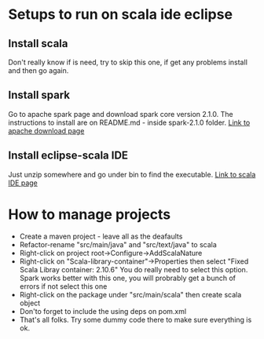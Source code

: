 # Setups to run on scala ide eclipse

## Install scala
Don't really know if is need, try to skip this one, if get any problems install and then go again.

## Install spark 
Go to apache spark page and download spark core version 2.1.0. The instructions to install are on README.md - inside spark-2.1.0 folder.
[Link to apache download page](https://spark.apache.org/downloads.html)

## Install eclipse-scala IDE
Just unzip somewhere and go under bin to find the executable.
[Link to scala IDE page](http://scala-ide.org/)

# How to manage projects

* Create a maven project - leave all as the deafaults
* Refactor-rename "src/main/java" and "src/text/java" to scala
* Right-click on project root->Configure->AddScalaNature
* Right-click on "Scala-library-container"->Properties then select "Fixed Scala Libray container: 2.10.6"
	You do really need to select this option. Spark works better with this one, you will probrably get a bunch of errors if not select this one
* Right-click on the package under "src/main/scala" then create scala object
* Don'to forget to include the using deps on pom.xml
* That's all folks. Try some dummy code there to make sure everything is ok.


